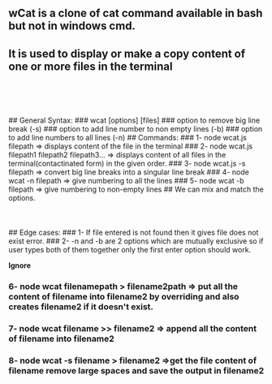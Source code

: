 ## wCat is a clone of cat command available in bash but not in windows cmd.<br>

## It is used to display or make a copy content of one or more files in the terminal <br>
<br>
<br>
<br>
<br>
## General Syntax:
### wcat [options] [files]
### option to remove big line break (-s)
### option to add line number to non empty lines (-b)
### option to add line numbers to all lines (-n) 
## Commands:
### 1- node wcat.js filepath => displays content of the file in the terminal 
### 2- node wcat.js filepath1 filepath2 filepath3... => displays content of all files in the terminal(contactinated form) in the given order.
### 3- node wcat.js -s filepath => convert big line breaks into a singular line break
### 4- node wcat -n filepath => give numbering to all the lines 
### 5- node wcat -b filepath => give numbering to non-empty lines
## We can mix and match the options.
<br><br><br><br>
## Edge cases:
### 1- If file entered is not found then it gives file does not exist error.
### 2- -n and -b are 2 options which are mutually exclusive so if user types both of them together only the first enter option should work.

**Ignore**
### 6- node wcat filenamepath > filename2path => put all the content of filename into filename2 by overriding and also creates filename2 if it doesn't exist.
### 7- node wcat filename >> filename2 => append all the content of filename into filename2
### 8- node wcat -s filename > filename2 =>get the file content of filename remove large spaces and save the output in filename2

